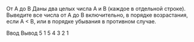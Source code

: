 От A до B
Даны два целых числа A и В (каждое в отдельной строке). 
Выведите все числа от A до B включительно, в порядке возрастания, если A < B, или в порядке убывания в противном случае.

Ввод	Вывод
5
1
        5 4 3 2 1
